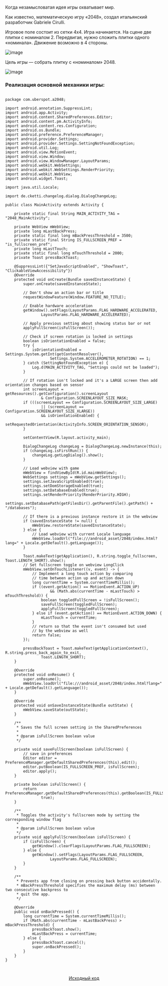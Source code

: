 
<body>
  
 
<p>Когда незамысловатая идея игры охватывает мир.</p>

<p>Как известно, математическую игру «2048», создал итальянский разработчик Gabriele Cirulli.

Игровое поле состоит из сетки 4х4.
Игра начинается. На сцене две плитки с номиналом 2.
Передвигая, нужно сложить плитки одного «номинала».
Движение возможно в 4 стороны.
</p>

<img src="https://habrastorage.org/getpro/habr/post_images/c9e/ffc/63b/c9effc63b2b12c858c66a937188406c4.png" alt="image">

<p>Цель игры — собрать плитку с «номиналом» 2048.</p>

<img src="https://habrastorage.org/getpro/habr/post_images/1c2/138/a4f/1c2138a4fe7d931d4ab93f01f3c6d432.png" alt="image">

<h3>Реализация основной механики игры:</h3>

<pre><code>
package com.uberspot.a2048;

import android.annotation.SuppressLint;
import android.app.Activity;
import android.content.SharedPreferences.Editor;
import android.content.pm.ActivityInfo;
import android.content.res.Configuration;
import android.os.Bundle;
import android.preference.PreferenceManager;
import android.provider.Settings;
import android.provider.Settings.SettingNotFoundException;
import android.util.Log;
import android.view.MotionEvent;
import android.view.Window;
import android.view.WindowManager.LayoutParams;
import android.webkit.WebSettings;
import android.webkit.WebSettings.RenderPriority;
import android.webkit.WebView;
import android.widget.Toast;

import java.util.Locale;

import de.cketti.changelog.dialog.DialogChangeLog;

public class MainActivity extends Activity {

    private static final String MAIN_ACTIVITY_TAG = "2048_MainActivity";

    private WebView mWebView;
    private long mLastBackPress;
    private static final long mBackPressThreshold = 3500;
    private static final String IS_FULLSCREEN_PREF = "is_fullscreen_pref";
    private long mLastTouch;
    private static final long mTouchThreshold = 2000;
    private Toast pressBackToast;

    @SuppressLint({"SetJavaScriptEnabled", "ShowToast", "ClickableViewAccessibility"})
    @Override
    protected void onCreate(Bundle savedInstanceState) {
        super.onCreate(savedInstanceState);

        // Don't show an action bar or title
        requestWindowFeature(Window.FEATURE_NO_TITLE);

        // Enable hardware acceleration
        getWindow().setFlags(LayoutParams.FLAG_HARDWARE_ACCELERATED,
                LayoutParams.FLAG_HARDWARE_ACCELERATED);

        // Apply previous setting about showing status bar or not
        applyFullScreen(isFullScreen());

        // Check if screen rotation is locked in settings
        boolean isOrientationEnabled = false;
        try {
            isOrientationEnabled = Settings.System.getInt(getContentResolver(),
                    Settings.System.ACCELEROMETER_ROTATION) == 1;
        } catch (SettingNotFoundException e) {
            Log.d(MAIN_ACTIVITY_TAG, "Settings could not be loaded");
        }

        // If rotation isn't locked and it's a LARGE screen then add orientation changes based on sensor
        int screenLayout = getResources().getConfiguration().screenLayout
                & Configuration.SCREENLAYOUT_SIZE_MASK;
        if (((screenLayout == Configuration.SCREENLAYOUT_SIZE_LARGE)
                || (screenLayout == Configuration.SCREENLAYOUT_SIZE_XLARGE))
                && isOrientationEnabled) {
            setRequestedOrientation(ActivityInfo.SCREEN_ORIENTATION_SENSOR);
        }

        setContentView(R.layout.activity_main);

        DialogChangeLog changeLog = DialogChangeLog.newInstance(this);
        if (changeLog.isFirstRun()) {
            changeLog.getLogDialog().show();
        }

        // Load webview with game
        mWebView = findViewById(R.id.mainWebView);
        WebSettings settings = mWebView.getSettings();
        settings.setJavaScriptEnabled(true);
        settings.setDomStorageEnabled(true);
        settings.setDatabaseEnabled(true);
        settings.setRenderPriority(RenderPriority.HIGH);
        settings.setDatabasePath(getFilesDir().getParentFile().getPath() + "/databases");

        // If there is a previous instance restore it in the webview
        if (savedInstanceState != null) {
            mWebView.restoreState(savedInstanceState);
        } else {
            // Load webview with current Locale language
            mWebView.loadUrl("file:///android_asset/2048/index.html?lang=" + Locale.getDefault().getLanguage());
        }

        Toast.makeText(getApplication(), R.string.toggle_fullscreen, Toast.LENGTH_SHORT).show();
        // Set fullscreen toggle on webview LongClick
        mWebView.setOnTouchListener((v, event) -> {
            // Implement a long touch action by comparing
            // time between action up and action down
            long currentTime = System.currentTimeMillis();
            if ((event.getAction() == MotionEvent.ACTION_UP)
                    && (Math.abs(currentTime - mLastTouch) > mTouchThreshold)) {
                boolean toggledFullScreen = !isFullScreen();
                saveFullScreen(toggledFullScreen);
                applyFullScreen(toggledFullScreen);
            } else if (event.getAction() == MotionEvent.ACTION_DOWN) {
                mLastTouch = currentTime;
            }
            // return so that the event isn't consumed but used
            // by the webview as well
            return false;
        });

        pressBackToast = Toast.makeText(getApplicationContext(), R.string.press_back_again_to_exit,
                Toast.LENGTH_SHORT);
    }

    @Override
    protected void onResume() {
        super.onResume();
        mWebView.loadUrl("file:///android_asset/2048/index.html?lang=" + Locale.getDefault().getLanguage());
    }

    @Override
    protected void onSaveInstanceState(Bundle outState) {
        mWebView.saveState(outState);
    }

    /**
     * Saves the full screen setting in the SharedPreferences
     *
     * @param isFullScreen boolean value
     */

    private void saveFullScreen(boolean isFullScreen) {
        // save in preferences
        Editor editor = PreferenceManager.getDefaultSharedPreferences(this).edit();
        editor.putBoolean(IS_FULLSCREEN_PREF, isFullScreen);
        editor.apply();
    }

    private boolean isFullScreen() {
        return PreferenceManager.getDefaultSharedPreferences(this).getBoolean(IS_FULLSCREEN_PREF,
                true);
    }

    /**
     * Toggles the activity's fullscreen mode by setting the corresponding window flag
     *
     * @param isFullScreen boolean value
     */
    private void applyFullScreen(boolean isFullScreen) {
        if (isFullScreen) {
            getWindow().clearFlags(LayoutParams.FLAG_FULLSCREEN);
        } else {
            getWindow().setFlags(LayoutParams.FLAG_FULLSCREEN,
                    LayoutParams.FLAG_FULLSCREEN);
        }
    }

    /**
     * Prevents app from closing on pressing back button accidentally.
     * mBackPressThreshold specifies the maximum delay (ms) between two consecutive backpress to
     * quit the app.
     */

    @Override
    public void onBackPressed() {
        long currentTime = System.currentTimeMillis();
        if (Math.abs(currentTime - mLastBackPress) > mBackPressThreshold) {
            pressBackToast.show();
            mLastBackPress = currentTime;
        } else {
            pressBackToast.cancel();
            super.onBackPressed();
        }
    }
}

 </code></pre>

<center> <p> <a href="https://github.com/drJohnForever/drJohnforever.github.io" >Исходный код </a></p></center>

  </body>
